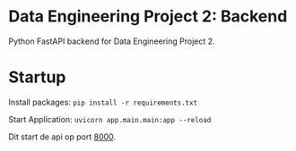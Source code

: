 # Data Engineering Project 2: Backend
Python FastAPI backend for Data Engineering Project 2.

# Startup

Install packages:
```pip install -r requirements.txt```

Start Application:
```uvicorn app.main.main:app --reload```

Dit start de api op port [8000](http://localhost:8000).
